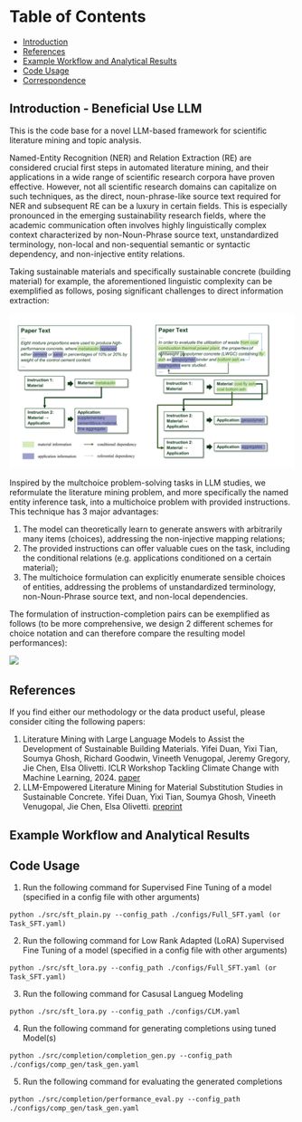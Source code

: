 # Table of Contents
* [Introduction](#intro)
* [References](#refs)
* [Example Workflow and Analytical Results](#example)
* [Code Usage](#code_usage)
* [Correspondence](#corres)

<a name="intro"></a>
Introduction - Beneficial Use LLM
--------------------------

This is the code base for a novel LLM-based framework for scientific literature mining and topic analysis.

Named-Entity Recognition (NER) and Relation Extraction (RE) are considered crucial first steps in automated literature mining, and their applications in a wide range of scientific research corpora have proven effective. However, not all scientific research domains can capitalize on such techniques, as the direct, noun-phrase-like source text required for NER and subsequent RE can be a luxury in certain fields. This is especially pronounced in the emerging sustainability research fields, where the academic communication often involves highly linguistically complex context characterized by non-Noun-Phrase source text, unstandardized terminology, non-local and non-sequential semantic or syntactic dependency, and non-injective entity relations.

Taking sustainable materials and specifically sustainable concrete (building material) for example, the aforementioned linguistic complexity can be exemplified as follows, posing significant challenges to direct information extraction:

<img src="figs/context_complexity.jpg" width="700"/>

Inspired by the multchoice problem-solving tasks in LLM studies, we reformulate the literature mining problem, and more specifically the named entity inference task, into a multichoice problem with provided instructions. This technique has 3 major advantages:

1) The model can theoretically learn to generate answers with arbitrarily many items (choices), addressing the non-injective mapping relations;
2) The provided instructions can offer valuable cues on the task, including the conditional relations (e.g. applications conditioned on a certain material);
3) The multichoice formulation can explicitly enumerate sensible choices of entities, addressing the problems of unstandardized terminology, non-Noun-Phrase source text, and non-local dependencies.

The formulation of instruction-completion pairs can be exemplified as follows (to be more comprehensive, we design 2 different schemes for choice notation and can therefore compare the resulting model performances):

<img src="figs/multichoice_formulation.jpg" width="700"/>

<a name="refs"></a> 
References
--------------------------
If you find either our methodology or the data product useful, please consider citing the following papers:

1) Literature Mining with Large Language Models to Assist the Development of Sustainable Building Materials. 
Yifei Duan, Yixi Tian, Soumya Ghosh, Richard Goodwin, Vineeth Venugopal, Jeremy Gregory, Jie Chen, Elsa Olivetti. ICLR Workshop Tackling Climate Change with Machine Learning, 2024. [paper](https://s3.us-east-1.amazonaws.com/climate-change-ai/papers/iclr2024/39/paper.pdf)
2) LLM-Empowered Literature Mining for Material Substitution Studies in Sustainable Concrete. Yifei Duan, Yixi Tian, Soumya Ghosh, Vineeth Venugopal, Jie Chen, Elsa Olivetti. [preprint](https://papers.ssrn.com/sol3/papers.cfm?abstract_id=5017239)


<a name="example"></a> 
Example Workflow and Analytical Results
--------------------------




<a name="code_usage"></a> 
Code Usage
--------------------------

1. Run the following command for Supervised Fine Tuning of a model (specified in a config file with other arguments)
``` 
python ./src/sft_plain.py --config_path ./configs/Full_SFT.yaml (or Task_SFT.yaml)
```

2. Run the following command for Low Rank Adapted (LoRA) Supervised Fine Tuning of a model (specified in a config file with other arguments)
```
python ./src/sft_lora.py --config_path ./configs/Full_SFT.yaml (or Task_SFT.yaml)
```

3. Run the following command for Casusal Langueg Modeling
```
python ./src/sft_lora.py --config_path ./configs/CLM.yaml 
```

4. Run the following command for generating completions using tuned Model(s)
```
python ./src/completion/completion_gen.py --config_path ./configs/comp_gen/task_gen.yaml 
```

5. Run the following command for evaluating the generated completions
```
python ./src/completion/performance_eval.py --config_path ./configs/comp_gen/task_gen.yaml
```